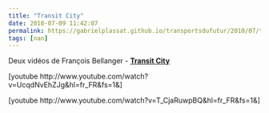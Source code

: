 ```yaml
---
title: "Transit City"
date: 2010-07-09 11:42:07
permalink: https://gabrielplassat.github.io/transportsdufutur/2010/07/transit-city.html
tags: [nan]
---
```


<p>Deux vidéos de François Bellanger - <strong><a href="http://transit-city.blogspot.com/" target="_blank">Transit City</a></strong></p> <p>  [youtube http://www.youtube.com/watch?v=UcqdNvEhZJg&hl=fr_FR&fs=1&]</p> [youtube http://www.youtube.com/watch?v=T_CjaRuwpBQ&hl=fr_FR&fs=1&]
